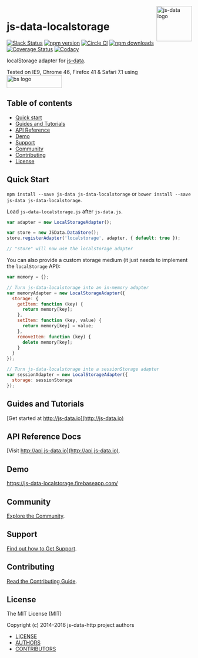 <img src="https://raw.githubusercontent.com/js-data/js-data/master/js-data.png" alt="js-data logo" title="js-data" align="right" width="96" height="96" />

# js-data-localstorage

[![Slack Status][sl_b]][sl_l]
[![npm version][npm_b]][npm_l]
[![Circle CI][circle_b]][circle_l]
[![npm downloads][dn_b]][dn_l]
[![Coverage Status][cov_b]][cov_l]
[![Codacy][cod_b]][cod_l]

localStorage adapter for [js-data](http://www.js-data.io/).

Tested on IE9, Chrome 46, Firefox 41 & Safari 7.1 using
<img src="https://raw.githubusercontent.com/js-data/js-data-localstorage/master/bs.jpg" alt="bs logo" title="browserstack" width="150" height="35" style="vertical-align: middle" />

## Table of contents

* [Quick start](#quick-start)
* [Guides and Tutorials](#guides-and-tutorials)
* [API Reference](#api-reference)
* [Demo](#demo)
* [Support](#support)
* [Community](#community)
* [Contributing](#contributing)
* [License](#license)

## Quick Start

`npm install --save js-data js-data-localstorage` or `bower install --save js-data js-data-localstorage`.

Load `js-data-localstorage.js` after `js-data.js`.

```js
var adapter = new LocalStorageAdapter();

var store = new JSData.DataStore();
store.registerAdapter('localstorage', adapter, { default: true });

// "store" will now use the localstorage adapter
```

You can also provide a custom storage medium (it just needs to implement the `localStorage` API):

```js
var memory = {};

// Turn js-data-localstorage into an in-memory adapter
var memoryAdapter = new LocalStorageAdapter({
  storage: {
    getItem: function (key) {
      return memory[key];
    },
    setItem: function (key, value) {
      return memory[key] = value;
    },
    removeItem: function (key) {
      delete memory[key];
    }
  }
});

// Turn js-data-localstorage into a sessionStorage adapter
var sessionAdapter = new LocalStorageAdapter({
  storage: sessionStorage
});
```

## Guides and Tutorials

[Get started at http://js-data.io](http://js-data.io)

## API Reference Docs

[Visit http://api.js-data.io](http://api.js-data.io).

## Demo

https://js-data-localstorage.firebaseapp.com/

## Community

[Explore the Community](http://js-data.io/docs/community).

## Support

[Find out how to Get Support](http://js-data.io/docs/support).

## Contributing

[Read the Contributing Guide](http://js-data.io/docs/contributing).

## License

The MIT License (MIT)

Copyright (c) 2014-2016 js-data-http project authors

* [LICENSE](https://github.com/js-data/js-data-localstorage/blob/master/LICENSE)
* [AUTHORS](https://github.com/js-data/js-data-localstorage/blob/master/AUTHORS)
* [CONTRIBUTORS](https://github.com/js-data/js-data-localstorage/blob/master/CONTRIBUTORS)

[sl_b]: http://slack.js-data.io/badge.svg
[sl_l]: http://slack.js-data.io
[npm_b]: https://img.shields.io/npm/v/js-data-localstorage.svg?style=flat
[npm_l]: https://www.npmjs.org/package/js-data-localstorage
[circle_b]: https://img.shields.io/circleci/project/js-data/js-data-localstorage/master.svg?style=flat
[circle_l]: https://circleci.com/gh/js-data/js-data-localstorage/tree/master
[dn_b]: https://img.shields.io/npm/dm/js-data-localstorage.svg?style=flat
[dn_l]: https://www.npmjs.org/package/js-data-localstorage
[cov_b]: https://img.shields.io/coveralls/js-data/js-data-localstorage/master.svg?style=flat
[cov_l]: https://coveralls.io/github/js-data/js-data-localstorage?branch=master
[cod_b]: https://img.shields.io/codacy/b8e46008e6ad45159b7a6927dbfd66c3.svg
[cod_l]: https://www.codacy.com/app/jasondobry/js-data-localstorage/dashboard
[so]: http://stackoverflow.com/questions/tagged/jsdata
